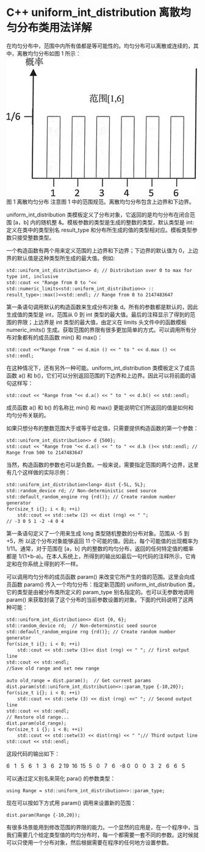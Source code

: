# C++ uniform_int_distribution 离散均匀分布类用法详解

在均匀分布中，范围中内所有值都是等可能性的。均匀分布可以离散或连续的，其中，离散均匀分布如图 1 所示：
![](img/d3e417e5e1cb3f60149cd9d510811c74.jpg)
图 1 离散均匀分布
注意图 1 中的范围规范。离散均匀分布包含上边界和下边界。

uniform_int_distribution 类模板定义了分布对象，它返回的是均勻分布在闭合范围 [a，b] 内的随机整 &。模板参数的类型是生成的整数的类型，默认类型是 int: 定义在类中的类型别名 result_type 和分布所生成的值的类型相对应。模板类型参数只接受整数类型。

一个构造函数有两个用来定义范围的上边界和下边界；下边界的默认值为 0，上边界的默认值是这种类型所生成的最大值。例如:

```
std::uniform_int_distribution<> d; // Distribution over 0 to max for type int, inclusive
std::cout << "Range from 0 to "<< std::numeric_limits<std::uniform_int_distribution<> :: result_type>::max()<<std::endl; // Range from 0 to 2147483647
```

第一条语句调用默认的构造函数来生成分布对象 d。所有的参数都是默认的，因此生成值的类型是 int，范围从 0 到 int 类型的最大值。最后的注释显示了得到的范围的界限；上边界是 int 类型的最大值，由定义在 limits 头文件中的函数模板 numeric_imits() 生成。获取范围的界限有很多更加简单的方式。可以调用所有分布对象都有的成员函数 min() 和 max()：

```
std::cout <<"Range from " << d.min () << " to " << d.max () << std::endl;
```

在这种情况下，还有另外一种可能。uniform_int_distribution 类模板定义了成员函数 a() 和 b()，它们可以分别返回范围的下边界和上边界。因此可以将前面的语句这样写：

```
std::cout << "Range from "<< d.a() << " to " << d.b() << std::endl;
```

成员函数 a() 和 b() 的名称比 min() 和 max() 更能说明它们所返回的值是如何和均勻分布关联的。

如果只想分布的整数范围大于或等于给定值，只需要提供构造函数的第一个参数：

```
std::uniform_int_distribution<> d {500};
std::cout << "Range from "<< d.a() << " to " << d.b ()<< std::endl; // Range from 500 to 2147483647
```

当然，构造函数的参数也可以是负数。一般来说，需要指定范围的两个边界，这里有几个这样做的实际示例：

```
std::uniform_int_distribution<long> dist {-5L, 5L};
std::random_device rd; // Non-deterministic seed source
std::default_random_engine rng {rd()}; // Create random number generator
for(size_t i{}; i < 8; ++i)
    std::cout << std::setw (2) << dist (rng) << " ";
// -3 0 5 1 -2 -4 0 4
```

第一条语句定义了一个用来生成 long 类型随机整数的分布对象。范围从 -5 到 +5，所 以这个分布对象能够返回 11 个可能的值。因此，每个可能值的出现概率为 1/11。通常，对于范围在 [a，b] 内的整数的均匀分布，返回的任何特定值的概率都是 1/(1+b-a)。在本人系统上，所得到的输出如最后一句代码的注释所示，它肯定和在你系统上得到的不一样。

可以调用均匀分布的成员函数 param() 来改变它所产生的值的范围。这里会向成员函数 param() 传入一个均匀分布：指定新范围的 uniform_int_distribution 类，它的类型是由被分布类所定义的 param_type 别名指定的。也可以无参数地调用 param() 来获取封装了这个分布的当前参数设置的对象。下面的代码说明了这两种可能：

```
std::uniform_int_distribution<> dist {0, 6};
std::random_device rd;  // Non-determinstic seed source
std::default_random_engine rng {rd()}; // Create random number generator
for(size_t i{}; i < 8; ++i)
    std::cout << std::setw (3)<< dist (rng) << " "; // first output line
std::cout << std::endl;
//Save old range and set new range

auto old_range = dist.param();  // Get current params
dist.param(std::uniform_int_distribution<>::param_type {-10,20}); for(size_t i{}; i < 8; ++i)
    std::cout << std::setw (3) << dist (rng) <<" "; // Second output line
std::cout << std::endl;
// Restore old range...
dist.param(old_range);
for(size_t i {}; i < 8; ++i)
    std::cout << std::setw(3) << dist(rng) << " ";// Third output line
std::cout << std::endl;
```

这段代码的输出如下：

6   1   5   6   1   3   6   2
19  16  15  5   0   7   6   -8
0   0   0   3   2   6   6   5

可以通过定义别名来简化 para() 的参数类型：

```
using Range = std::uniform_int_distribution<>::param_type;
```

现在可以按如下方式用 param() 调用来设置新的范围：

```
dist.param(Range {-10,20});
```

有很多场景能用到修改范围的界限的能力。一个显然的应用是，在一个程序中，当我们需要几个给定类型值的均匀分布时，每一个都需要一套不同的参数。这时候就可以只使用一个分布对象，然后根据需要在程序的任何地方设置参数。